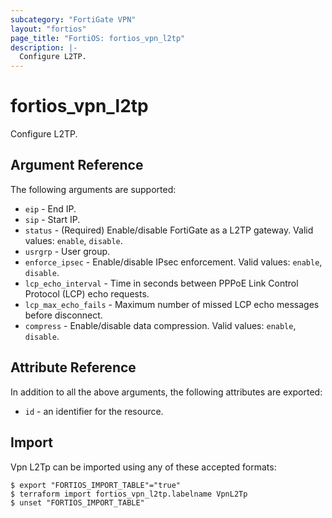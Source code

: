 ```yaml
---
subcategory: "FortiGate VPN"
layout: "fortios"
page_title: "FortiOS: fortios_vpn_l2tp"
description: |-
  Configure L2TP.
---
```


# fortios_vpn_l2tp
Configure L2TP.

## Argument Reference

The following arguments are supported:

* `eip` - End IP.
* `sip` - Start IP.
* `status` - (Required) Enable/disable FortiGate as a L2TP gateway. Valid values: `enable`, `disable`.
* `usrgrp` - User group.
* `enforce_ipsec` - Enable/disable IPsec enforcement. Valid values: `enable`, `disable`.
* `lcp_echo_interval` - Time in seconds between PPPoE Link Control Protocol (LCP) echo requests.
* `lcp_max_echo_fails` - Maximum number of missed LCP echo messages before disconnect.
* `compress` - Enable/disable data compression. Valid values: `enable`, `disable`.


## Attribute Reference

In addition to all the above arguments, the following attributes are exported:
* `id` - an identifier for the resource.

## Import

Vpn L2Tp can be imported using any of these accepted formats:
```
$ export "FORTIOS_IMPORT_TABLE"="true"
$ terraform import fortios_vpn_l2tp.labelname VpnL2Tp
$ unset "FORTIOS_IMPORT_TABLE"
```
